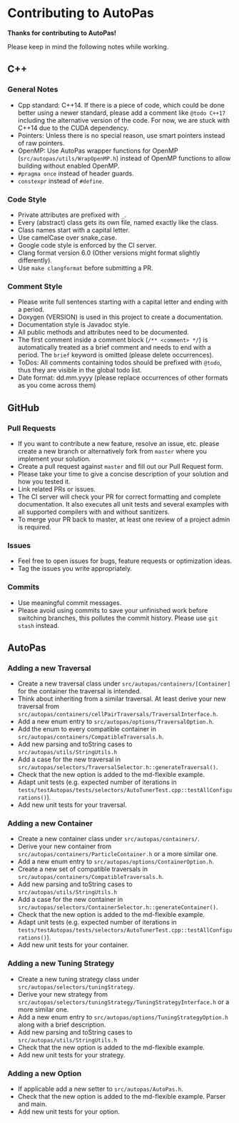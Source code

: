 # Contributing to AutoPas

**Thanks for contributing to AutoPas!** 

Please keep in mind the following notes while working.

## C++
### General Notes
-   Cpp standard: C++14. If there is a piece of code, which could be done better using a newer standard, please add a comment like `@todo C++17` including the alternative version of the code. For now, we are stuck with C++14 due to the CUDA dependency.
-   Pointers: Unless there is no special reason, use smart pointers instead of raw pointers.
-   OpenMP: Use AutoPas wrapper functions for OpenMP (`src/autopas/utils/WrapOpenMP.h`) instead of OpenMP functions to allow building without enabled OpenMP.
-   `#pragma once` instead of header guards.
-   `constexpr` instead of `#define`.

### Code Style
-   Private attributes are prefixed with `_`.
-   Every (abstract) class gets its own file, named exactly like the class.
-   Class names start with a capital letter.
-   Use camelCase over snake_case.
-   Google code style is enforced by the CI server.
-   Clang format version 6.0 (Other versions might format slightly differently).
-   Use `make clangformat` before submitting a PR.

### Comment Style
-   Please write full sentences starting with a capital letter and ending with a period.
-   Doxygen (VERSION) is used in this project to create a documentation.
-   Documentation style is Javadoc style.
-   All public methods and attributes need to be documented.
-   The first comment inside a comment block (`/** <comment> */`) is automatically treated as a brief comment and needs to end with a period. The `brief` keyword is omitted (please delete occurrences).
-   ToDos: All comments containing todos should be prefixed with `@todo`, thus they are visible in the global todo list.
-   Date format: dd.mm.yyyy (please replace occurrences of other formats as you come across them)

## GitHub
### Pull Requests
-   If you want to contribute a new feature, resolve an issue, etc. please create a new branch or alternatively fork from `master` where you implement your solution.
-   Create a pull request against `master` and fill out our Pull Request form.
-   Please take your time to give a concise description of your solution and how you tested it.
-   Link related PRs or issues.
-   The CI server will check your PR for correct formatting and complete documentation. It also executes all unit tests and several examples with all supported compilers with and without sanitizers.
-   To merge your PR back to master, at least one review of a project admin is required.

### Issues
-   Feel free to open issues for bugs, feature requests or optimization ideas.
-   Tag the issues you write appropriately.

### Commits
-   Use meaningful commit messages.
-   Please avoid using commits to save your unfinished work before switching branches, this pollutes the commit history. Please use `git stash` instead.

## AutoPas
### Adding a new Traversal
-   Create a new traversal class under `src/autopas/containers/[Container]` for the container the traversal is intended.
-   Think about inheriting from a similar traversal. At least derive your new traversal from `src/autopas/containers/cellPairTraversals/TraversalInterface.h`.
-   Add a new enum entry to `src/autopas/options/TraversalOption.h`.
-   Add the enum to every compatible container in `src/autopas/containers/CompatibleTraversals.h`.
-   Add new parsing and toString cases to `src/autopas/utils/StringUtils.h`
-   Add a case for the new traversal in `src/autopas/selectors/TraversalSelector.h::generateTraversal()`.
-   Check that the new option is added to the md-flexible example.
-   Adapt unit tests (e.g. expected number of iterations in `tests/testAutopas/tests/selectors/AutoTunerTest.cpp::testAllConfigurations()`).
-   Add new unit tests for your traversal.

### Adding a new Container
-   Create a new container class under `src/autopas/containers/`.
-   Derive your new container from `src/autopas/containers/ParticleContainer.h` or a more similar one.
-   Add a new enum entry to `src/autopas/options/ContainerOption.h`.
-   Create a new set of compatible traversals in `src/autopas/containers/CompatibleTraversals.h`.
-   Add new parsing and toString cases to `src/autopas/utils/StringUtils.h`
-   Add a case for the new container in `src/autopas/selectors/ContainerSelector.h::generateContainer()`.
-   Check that the new option is added to the md-flexible example.
-   Adapt unit tests (e.g. expected number of iterations in `tests/testAutopas/tests/selectors/AutoTunerTest.cpp::testAllConfigurations()`).
-   Add new unit tests for your container.

### Adding a new Tuning Strategy
-   Create a new tuning strategy class under `src/autopas/selectors/tuningStrategy`.
-   Derive your new strategy from `src/autopas/selectors/tuningStrategy/TuningStrategyInterface.h` or a more similar one.
-   Add a new enum entry to `src/autopas/options/TuningStrategyOption.h` along with a brief description.
-   Add new parsing and toString cases to `src/autopas/utils/StringUtils.h`
-   Check that the new option is added to the md-flexible example.
-   Add new unit tests for your strategy.

### Adding a new Option
-   If applicable add a new setter to `src/autopas/AutoPas.h`.
-   Check that the new option is added to the md-flexible example. Parser and main.
-   Add new unit tests for your option.
